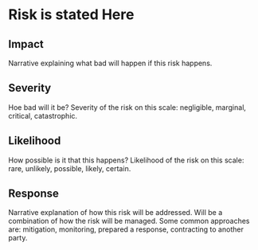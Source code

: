 # Risk is stated Here
## Impact 
Narrative explaining what bad will happen if this risk happens.

## Severity 
Hoe bad will it be?
Severity of the risk on this scale: negligible, marginal, critical, catastrophic. 

## Likelihood
How possible is it that this happens?
Likelihood of the risk on this scale: rare, unlikely, possible, likely, certain.

## Response 
Narrative explanation of how this risk will be addressed. Will be a combination of how the risk will be managed.
Some common approaches are: mitigation, monitoring, prepared a response, contracting to another party.
